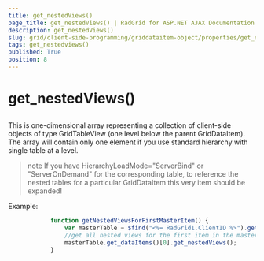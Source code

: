 ```yaml
---
title: get_nestedViews()
page_title: get_nestedViews() | RadGrid for ASP.NET AJAX Documentation
description: get_nestedViews()
slug: grid/client-side-programming/griddataitem-object/properties/get_nestedviews()
tags: get_nestedviews()
published: True
position: 8
---
```


# get_nestedViews()



## 

This is one-dimensional array representing a collection of client-side objects of type GridTableView (one level below the parent GridDataItem). The array will contain only one element if you use standard hierarchy with single table at a level.

>note If you have HierarchyLoadMode="ServerBind" or "ServerOnDemand" for the corresponding table, to reference the nested tables for a particular GridDataItem this very item should be expanded!
>


Example:

````JavaScript
	        function getNestedViewsForFirstMasterItem() {
	            var masterTable = $find("<%= RadGrid1.ClientID %>").get_masterTableView();
	            //get all nested views for the first item in the master table
	            masterTable.get_dataItems()[0].get_nestedViews();
	        } 
````


